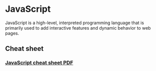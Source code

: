# JavaScript

JavaScript is a high-level, interpreted programming language that is primarily used to add interactive features and dynamic behavior to web pages.

## Cheat sheet

### [JavaScript cheat sheet PDF](Javascript-Cheat-Sheet.pdf)
